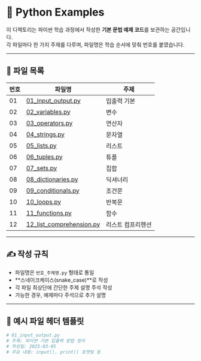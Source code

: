 # 🐍 Python Examples

이 디렉토리는 파이썬 학습 과정에서 작성한 **기본 문법 예제 코드**를 보관하는 공간입니다.  
각 파일마다 한 가지 주제를 다루며, 파일명은 학습 순서에 맞춰 번호를 붙였습니다.

---

## 📂 파일 목록

| 번호 | 파일명 | 주제 |
|---|---|---|
| 01 | [01_input_output.py](./01_input_output.py) | 입출력 기본 |
| 02 | [02_variables.py](./02_variables.py) | 변수 |
| 03 | [03_operators.py](./03_operators.py) | 연산자 |
| 04 | [04_strings.py](./04_strings.py) | 문자열 |
| 05 | [05_lists.py](./05_lists.py) | 리스트 |
| 06 | [06_tuples.py](./06_tuples.py) | 튜플 |
| 07 | [07_sets.py](./07_sets.py) | 집합 |
| 08 | [08_dictionaries.py](./08_dictionaries.py) | 딕셔너리 |
| 09 | [09_conditionals.py](./09_conditionals.py) | 조건문 |
| 10 | [10_loops.py](./10_loops.py) | 반복문 |
| 11 | [11_functions.py](./11_functions.py) | 함수 |
| 12 | [12_list_comprehension.py](./12_list_comprehension.py) | 리스트 컴프리헨션 |

---

## ✍️ 작성 규칙
- 파일명은 `번호_주제명.py` 형태로 통일
- **스네이크케이스(snake_case)**로 작성
- 각 파일 최상단에 간단한 주제 설명 주석 작성
- 가능한 경우, 예제마다 주석으로 추가 설명

---

## 📑 예시 파일 헤더 템플릿
```python
# 01_input_output.py
# 주제: 파이썬 기본 입출력 방법 정리
# 작성일: 2025-03-05
# 주요 내용: input(), print() 포맷팅 등

